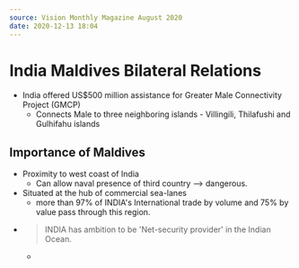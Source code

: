 ```yaml
---
source: Vision Monthly Magazine August 2020
date: 2020-12-13 18:04
---
```

# India Maldives Bilateral Relations

- India offered US$500 million assistance for Greater Male Connectivity Project (GMCP)
	- Connects Male to three neighboring islands - Villingili, Thilafushi and Gulhifahu islands

## Importance of Maldives 
- Proximity to west coast of India
	- Can allow naval presence of third country --> dangerous.
- Situated at the hub of commercial sea-lanes 
	- more than 97% of INDIA's International trade by volume and 75% by value pass through this region.
- > INDIA has ambition to be 'Net-security provider' in the Indian Ocean.
	- 